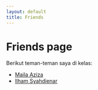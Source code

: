 ```yaml
---
layout: default
title: Friends
---
```

# Friends page

Berikut teman-teman saya di kelas:
- [Maila Aziza](https://mailaaziza.github.io/)
- [Ilham Syahdienar](https://ilhamdienar.github.io/)